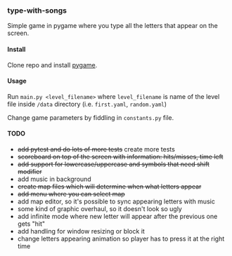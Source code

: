 ### type-with-songs

Simple game in pygame where you type all the letters that appear on the screen.

#### Install

Clone repo and install [pygame](https://www.pygame.org/wiki/GettingStarted).

#### Usage

Run `main.py <level_filename>` where `level_filename` is name of the level file inside `/data` directory (i.e. `first.yaml`, `random.yaml`)

Change game parameters by fiddling in `constants.py` file.

#### TODO

* ~~add pytest and do lots of more tests~~ create more tests
* ~~scoreboard on top of the screen with information: hits/misses, time left~~
* ~~add support for lowercase/uppercase and symbols that need shift modifier~~
* add music in background
* ~~create map files which will determine when what letters appear~~
* ~~add menu where you can select map~~
* add map editor, so it's possible to sync appearing letters with music
* some kind of graphic overhaul, so it doesn't look so ugly
* add infinite mode where new letter will appear after the previous one gets "hit"
* add handling for window resizing or block it
* change letters appearing animation so player has to press it at the right time
